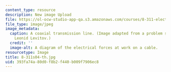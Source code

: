 ```yaml
---
content_type: resource
description: New image Upload
file: https://ol-ocw-studio-app-qa.s3.amazonaws.com/courses/8-311-electromagnetic-theory-spring-2004/393fa74a80d0f8b2f440b009f7906ec8_8-311s04-th.jpg
file_type: image/jpeg
image_metadata:
  caption: A coaxial transmission line. (Image adapted from a problem set by Prof.
    Leonid Levitov.)
  credit: ''
  image-alt: A diagram of the electrical forces at work on a cable.
resourcetype: Image
title: 8-311s04-th.jpg
uid: 393fa74a-80d0-f8b2-f440-b009f7906ec8
---
```

